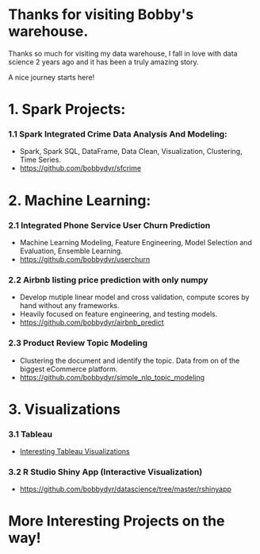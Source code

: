 # Thanks for visiting Bobby's warehouse.
Thanks so much for visiting my data warehouse, I fall in love with data science 2 years ago and it has been a truly amazing story.

A nice journey starts here!

# 1. Spark Projects:

  ### 1.1 Spark Integrated Crime Data Analysis And Modeling:
   - Spark, Spark SQL, DataFrame, Data Clean, Visualization, Clustering, Time Series.
   - https://github.com/bobbydyr/sfcrime

# 2. Machine Learning:
 
  ### 2.1 Integrated Phone Service User Churn Prediction 
   - Machine Learning Modeling, Feature Engineering, Model Selection and Evaluation, Ensemble Learning.
   - https://github.com/bobbydyr/userchurn
   
  ### 2.2 Airbnb listing price prediction with only numpy
   - Develop mutiple linear model and cross validation, compute scores by hand without any frameworks. 
   - Heavily focused on feature engineering, and testing models.
   - https://github.com/bobbydyr/airbnb_predict
  
  ### 2.3 Product Review Topic Modeling
   - Clustering the document and identify the topic. Data from on of the biggest eCommerce platform.
   - https://github.com/bobbydyr/simple_nlp_topic_modeling

# 3. Visualizations
  ### 3.1 Tableau
   - [Interesting Tableau Visualizations](tableau_port/README.md)

  ### 3.2 R Studio Shiny App (Interactive Visualization)

   - https://github.com/bobbydyr/datascience/tree/master/rshinyapp

# More Interesting Projects on the way!
